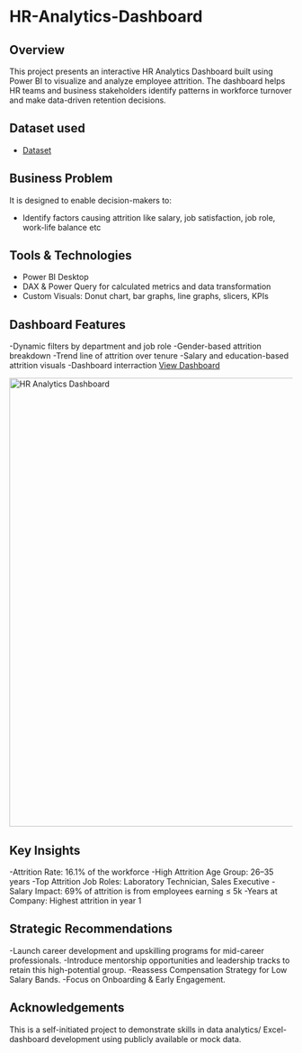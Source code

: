 # HR-Analytics-Dashboard
## Overview
This project presents an interactive HR Analytics Dashboard built using Power BI to visualize and analyze employee attrition. The dashboard helps HR teams and business stakeholders identify patterns in workforce turnover and make data-driven retention decisions.

## Dataset used
- <a href= "https://github.com/Paras8954/HR-Analytics-Dashboard/blob/main/HR_Analytics.csv">Dataset </a>

## Business Problem
It is designed to enable decision-makers to:
- Identify factors causing attrition like salary, job satisfaction, job role, work-life balance etc

## Tools & Technologies
- Power BI Desktop
- DAX & Power Query for calculated metrics and data transformation
- Custom Visuals: Donut chart, bar graphs, line graphs, slicers, KPIs

## Dashboard Features
-Dynamic filters by department and job role
-Gender-based attrition breakdown
-Trend line of attrition over tenure
-Salary and education-based attrition visuals
-Dashboard interraction <a href="https://github.com/Paras8954/HR-Analytics-Dashboard/blob/main/HR%20Analytics%20Dashboard.png">View Dashboard <a/>

<img width="1426" height="797" alt="HR Analytics Dashboard" src="https://github.com/user-attachments/assets/6b2f2b90-eb1e-441d-976c-9e11f20014cf" />

## Key Insights
-Attrition Rate: 16.1% of the workforce
-High Attrition Age Group: 26–35 years
-Top Attrition Job Roles: Laboratory Technician, Sales Executive
-Salary Impact: 69% of attrition is from employees earning ≤ 5k
-Years at Company: Highest attrition in year 1

## Strategic Recommendations
-Launch career development and upskilling programs for mid-career professionals.
-Introduce mentorship opportunities and leadership tracks to retain this high-potential group.
-Reassess Compensation Strategy for Low Salary Bands.
-Focus on Onboarding & Early Engagement.

## Acknowledgements
This is a self-initiated project to demonstrate skills in data analytics/ Excel-dashboard development using publicly available or mock data.
